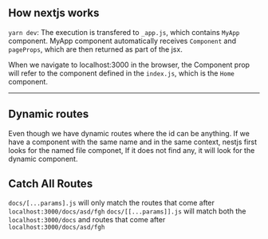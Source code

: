 ## How nextjs works

`yarn dev`: The execution is transfered to `_app.js`, which contains `MyApp` component. MyApp component automatically receives `Component` and `pageProps`, which are then returned as part of the jsx.

When we navigate to localhost:3000 in the browser, the Component prop will refer to the component defined in the `index.js`, which is the `Home` component.

---

## Dynamic routes

Even though we have dynamic routes where the id can be anything. If we have a component with the same name and in the same context, nestjs first looks for the named file componet, If it does not find any, it will look for the dynamic component.

## Catch All Routes

`docs/[...params].js` will only match the routes that come after `localhost:3000/docs/asd/fgh`
`docs/[[...params]].js` will match both the `localhost:3000/docs` and routes that come after `localhost:3000/docs/asd/fgh`

<!-- `docs/[...params].js` what is special about this is that, it will match any url that contains the docs segment in the path. -->
